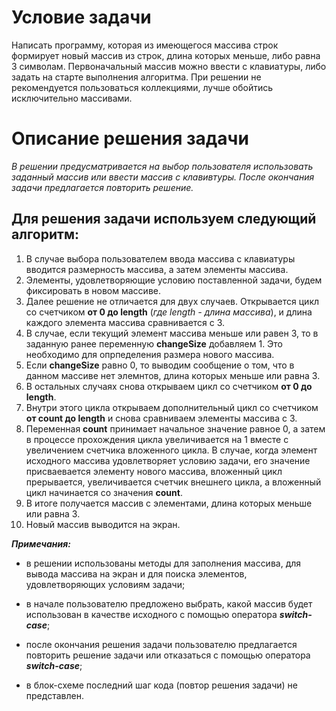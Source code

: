 # Условие задачи

Написать программу, которая из имеющегося массива строк формирует новый массив из строк, длина которых меньше, либо равна 3 символам. Первоначальный массив можно ввести с клавиатуры, либо задать на старте выполнения алгоритма. При решении не рекомендуется пользоваться коллекциями, лучше обойтись исключительно массивами.

# Описание решения задачи 

*В решении предусматривается на выбор пользователя использовать заданный массив или ввести массив с клавивтуры. После окончания задачи предлагается повторить решение.*

## Для решения задачи используем следующий алгоритм: 

1. В случае выбора пользователем ввода массива с клавиатуры вводится размерность массива, а затем элементы массива.
2. Элементы, удовлетворяющие условию поставленной задачи, будем фиксировать в новом массиве.
3. Далее решение не отличается для двух случаев. Открывается цикл со счетчиком __от 0 до length__ (*где length - длина массива*), и длина каждого элемента массива сравнивается с 3.
4. В случае, если текущий элемент массива меньше или равен 3, то в заданную ранее переменную __changeSize__ добавляем 1. Это необходимо для опрпеделения размера нового массива.
5. Если __changeSize__ равно 0, то выводим сообщение о том, что в данном массиве нет элемнтов, длина которых меньше или равна 3.
6. В остальных случаях снова открываем цикл со счетчиком __от 0 до length__.
7. Внутри этого цикла открываем дополнительный цикл со счетчиком __от count до length__ и снова сравниваем элементы массива с 3.
8. Переменная __count__ принимает начальное значение равное 0, а затем в процессе прохождения цикла увеличивается на 1 вместе с увеличением счетчика вложенного цикла. В случае, когда элемент исходного массива удовлетворяет условию задачи, его значение присваевается элементу нового массива, вложенный цикл прерывается, увеличивается счетчик внешнего цикла, а вложенный цикл начинается со значения __count__.
9. В итоге получается массив с элементами, длина которых меньше или равна 3.
10. Новый массив выводится на экран.

__*Примечания:*__

* в решении использованы методы для заполнения массива, для вывода массива на экран и для поиска элементов, удовлетворяющих условиям задачи;

* в начале пользователю предложено выбрать, какой массив будет использован в качестве исходного с помощью оператора _**switch-case**_;

* после окончания решения задачи пользователю предлагается повторить решение задачи или отказаться с помощью оператора __*switch-case*__;

* в блок-схеме последний шаг кода (повтор решения задачи) не представлен.